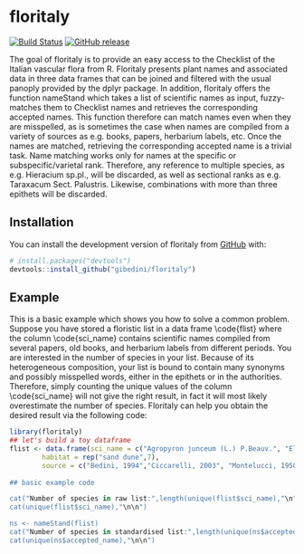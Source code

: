 
# floritaly

<!-- badges: start -->
[![Build Status](https://travis-ci.org/gibedini/floritaly.svg?branch=master)](https://travis-ci.org/gibedini/floritaly)
[![GitHub release](https://img.shields.io/github/release/gibedini/floritaly.svg)](https://github.com/gibedini/floritaly/releases)
<!-- badges: end -->

The goal of floritaly is to provide an easy access to the Checklist of the Italian vascular flora from R. Floritaly presents plant names and associated data in three data frames that can be joined and filtered with the usual panoply provided by the dplyr package. In addition, floritaly offers the function nameStand which takes a list of scientific names as input, fuzzy-matches them to Checklist names and retrieves the corresponding accepted names.
This function therefore can match names even when they are misspelled, as is sometimes the case when names are compiled from a variety of sources as e.g. books, papers, herbarium labels, etc.
Once the names are matched, retrieving the corresponding accepted name is a trivial task.
Name matching works only for names at the specific or subspecific/varietal rank. Therefore, any reference to multiple species, as e.g. Hieracium sp.pl., will be discarded, as well as sectional ranks as e.g. Taraxacum Sect. Palustris. Likewise, combinations with more than three epithets will be discarded.

## Installation

You can install the development version of floritaly from [GitHub](https://github.com/) with:

``` r
# install.packages("devtools")
devtools::install_github("gibedini/floritaly")
```

## Example

This is a basic example which shows you how to solve a common problem.
Suppose you have stored a floristic list in a data frame \code{flist} where the column \code{sci_name} contains scientific names compiled from several papers, old books, and herbarium labels from different periods. You are interested in the number of species in your list.
Because of its heterogeneous composition, your list is bound to contain many synonyms and possibly misspelled words, either in the epithets or in the authorities. 
Therefore, simply counting the unique values of the column \code{sci_name} will not give the right result, in fact it will most likely overestimate the number of species.
Floritaly can help you obtain the desired result via the following code:

``` r
library(floritaly)
## let's build a toy dataframe
flist <- data.frame(sci_name = c("Agropyron junceum (L.) P.Beauv.", "Elymus farctus (Viv.) Runemark", "Elytrigia mediterranea (Simonet) Produkin", "Tinopyrum junceum (L.) Lowe", "Otanthus maritimus (L.) Hoffmans. & Link", "Achillea marittima (L.) Ehrend & Y. P. Guo subsp. maritima", "Helicrysum stoechas (L.) Moench"),
        habitat = rep("sand dune",7),
        source = c("Bedini, 1994","Ciccarelli, 2003", "Montelucci, 1950", HCI specimen 112-08986a", "Garbari e Del Prete, 1976", "PISA specimen 18907"), "Astuti, 2012")
        
## basic example code

cat("Number of species in raw list:",length(unique(flist$sci_name),"\n")
cat(unique(flist$sci_name),"\n\n")

ns <- nameStand(flist)
cat("Number of species in standardised list:",length(unique(ns$accepted_name),"\n"))
cat(unique(ns$accepted_name),"\n\n")

```

